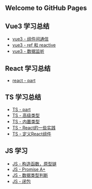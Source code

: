 <!--
 * @Author: Mia
 * @Date: 2021-12-23 09:18:31
 * @LastEditors: Mia
 * @LastEditTime: 2022-01-12 16:44:16
 * @Description: 
-->
## Welcome to GitHub Pages

## Vue3 学习总结

- [vue3 - 组件间通信](https://wandream.github.io/wanjun.github.io/LearnVue3/part1)<br />
- [vue3 - ref 和 reactive](https://wandream.github.io/wanjun.github.io/LearnVue3/part2)<br />
- [vue3 - 数据监听](https://wandream.github.io/wanjun.github.io/LearnVue3/part3)

## React 学习总结

- [react - part](https://wandream.github.io/wanjun.github.io/LearnReact/part1)

## TS 学习总结

- [TS - part](https://wandream.github.io/wanjun.github.io/LearnTS/part1)
- [TS - 高级类型](https://wandream.github.io/wanjun.github.io/LearnTS/part2)
- [TS - 内置类型](https://wandream.github.io/wanjun.github.io/LearnTS/part3)
- [TS - React的一些实践](https://wandream.github.io/wanjun.github.io/LearnTS/part4)
- [TS - 定义React组件](https://wandream.github.io/wanjun.github.io/LearnTS/part5)

## JS 学习

- [JS - 构造函数，原型链](https://wandream.github.io/wanjun.github.io/LearnJS/part1)
- [JS - Promise A+](https://wandream.github.io/wanjun.github.io/LearnJS/part2)
- [JS - 数据类型判断](https://wandream.github.io/wanjun.github.io/LearnJS/part3)
- [JS - 闭包](https://wandream.github.io/wanjun.github.io/LearnJS/part4)
